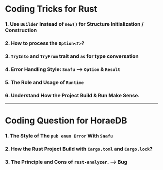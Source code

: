 # Coding Tricks for Rust

### 1. Use `Builder` Instead of `new()` for Structure Initialization / Construction

 ### 2. How to process the `Option<T>`?

### 3. `TryInto` and `TryFrom` trait and `as` for type conversation

### 4. Error Handling Style: `Snafu` --> `Option` & `Result`

### 5. The Role and Usage of `Runtime`

### 6. Understand How the Project Build & Run Make Sense.

---

# Coding Question for HoraeDB

### 1. The Style of The `pub enum Error` With `Snafu`

### 2. How the Rust Project Build with `Cargo.toml` and `Cargo.lock`?

### 3. The Principle and Cons of `rust-analyzer`. --> Bug 



